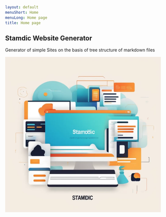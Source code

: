 ```yaml
layout: default
menuShort: Home
menuLong: Home page
title: Home page
```
<!--config-->

## Stamdic Website Generator
Generator of simple Sites on the basis of tree structure of markdown files

![What is this](-img/preview.webp)
